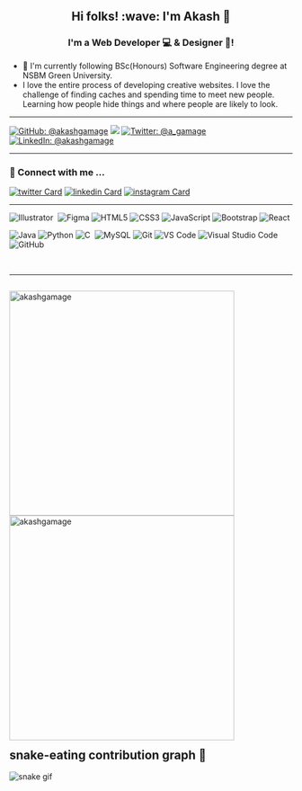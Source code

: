 <!-- ### Hi there 👋

<!--
**akashgamage/akashgamage** is a ✨ _special_ ✨ repository because its `README.md` (this file) appears on your GitHub profile.

Here are some ideas to get you started:

- 🔭 I’m currently working on ...
- 🌱 I’m currently learning ...
- 👯 I’m looking to collaborate on ...
- 🤔 I’m looking for help with ...
- 💬 Ask me about ...
- 📫 How to reach me: ...
- 😄 Pronouns: ...
- ⚡ Fun fact: ...
--> 

<p align="center">

<h2 align=center>Hi folks!  :wave: I'm Akash 👋</h2>

<h3 align="center">
I'm a  Web Developer 💻 &  Designer 🎨!
</h3> 

-  :boy: I'm currently following BSc(Honours) Software Engineering degree at NSBM Green University. 
-  I love the entire process of developing creative websites. I love the challenge of finding caches and spending time to meet new people. 
Learning how people hide things and where people are likely to look.

<!---  :raised_hand: I’m looking to collaborate on open source and commercial projects.
- 📫 How to reach me: bakashgamage.com-->

<hr>


[![GitHub: @akashgamage](https://img.shields.io/github/followers/akashgamage?color=green&logo=github&style=flat-square)](https://github.com/akashgamage)
![](https://komarev.com/ghpvc/?username=akashgamage&style=flat-square&color=brightgreen)
[![Twitter: @_a_gamage_](https://img.shields.io/twitter/follow/_a_gamage_?color=blue&label=Follow%20%40_a_gamage_&logo=twitter&logoColor=white&style=flat-square)](https://twitter.com/_a_gamage_)
[![LinkedIn: @akashgamage](https://img.shields.io/badge/follow-akashgamage-blue?style=flat-square&logo=Linkedin&logoColor=white&link=https://www.linkedin.com/in/akashgamage/)](https://www.linkedin.com/in/akashgamage/)

<hr>

### 🤝 Connect with me ...


[![twitter Card](https://img.icons8.com/color/50/000000/twitter.png)](https://twitter.com/_a_gamage_)
[![linkedin Card](https://img.icons8.com/color/50/000000/linkedin.png)](https://www.linkedin.com/in/akashgamage/)
[![instagram Card](https://img.icons8.com/fluent/50/000000/instagram-new.png)](https://instagram.com/_a.gamage_?utm_medium=copy_link)<br>

<!-- ### 🔭 I’m currently working on ...
- My projects
- My Graphic Design skill (Adobe Illustrator)
- My CSS skill
- My Java Script skill -->


<!-- ### 🌱 I’m currently learning ...
- Html
- Css
- Java
- Ui/Ux
- My Sql 
- PHP -->

<hr>




![Illustrator](https://img.shields.io/badge/-Illustrator-05122A?style=flat&logo=adobe-illustrator)&nbsp;
<img alt="Figma" src="https://img.shields.io/badge/Figma%20-%23F24E1E.svg?&style=for-the-flat&logo=figma&logoColor=white"/>
![HTML5](https://img.shields.io/badge/-HTML5-14354C?style=flat-flat&logo=html5&logoColor=white)
![CSS3](https://img.shields.io/badge/-CSS3-1572B6?style=flat-flat&logo=css3)
![JavaScript](https://img.shields.io/badge/-JavaScript-05122A?style=flat-flat&logo=javascript)
![Bootstrap](https://img.shields.io/badge/-Bootstrap-purple?style=flat-flat&logo=bootstrap)
![React](https://img.shields.io/badge/-React-563D7C?style=flat-flat&logo=react)

![Java](https://img.shields.io/badge/-Java-563D7C?style=flat-flat&logo=java)
<img alt="Python" src="https://img.shields.io/badge/Python%20-%2314354C.svg?&style=for-the-flat&logo=python&logoColor=white"/>
![C](https://img.shields.io/badge/-C-05122A?style=flat&logo=C&logoColor=A8B9CC)&nbsp;
![MySQL](https://img.shields.io/badge/-MySQL-purple?style=flat-flat&logo=mysql&logoColor=white)
![Git](https://img.shields.io/badge/-Git-05122A?style=flat-flat&logo=git)
![VS Code](https://img.shields.io/badge/-VS%20Code-007ACC?style=flat-flat&logo=visual-studio-code)
![Visual Studio Code](https://img.shields.io/badge/-Visual%20Studio%20Code-05122A?style=flat&logo=visual-studio-code&logoColor=007ACC)&nbsp;
![GitHub](https://img.shields.io/badge/-GitHub-05122A?style=flat&logo=github)&nbsp;


<!--![Android Studio](https://img.shields.io/badge/-Android%20Studio-green?style=flat-square&logo=android-studio)
![PyCharm](https://img.shields.io/badge/-PyCharm-green?style=flat-square&logo=pycharm)-->
<!--![Google Cloud](https://img.shields.io/badge/Google%20Cloud-black?style=flat-square&logo=google-cloud)
![Amazon AWS](https://img.shields.io/badge/Amazon%20AWS-232F3E?style=flat-square&logo=amazon-aws) 
![Docker](https://img.shields.io/badge/-Docker-black?style=flat-square&logo=docker)-->
<!-- ![MongoDB](https://img.shields.io/badge/-MongoDB-black?style=flat-square&logo=mongodb)  -->
<!--![Flutter](https://img.shields.io/badge/-Flutter-02569B?style=flat-square&logo=flutter)  -->
<!-- ![Firebase](https://img.shields.io/badge/Firebase-007ACC?style=flat-square&logo=firebase) -->
<!--![Python](https://img.shields.io/badge/-Python-8fcfd1?style=flat-square&logo=Python)
![Nodejs](https://img.shields.io/badge/-Nodejs-black?style=flat-square&logo=Node.js) 
-->
<br><hr>

<!-- ![Top Langs](https://github-readme-stats.vercel.app/api/top-langs/?username=akashgamage&layout=compact&theme=dark) -->
<p style="float:left;"><img  src="https://github-readme-stats.vercel.app/api?username=akashgamage&show_icons=true&locale=en" alt="akashgamage" width="400px"/>
<img  src="https://github-readme-streak-stats.herokuapp.com/?user=akashgamage&" alt="akashgamage" width="400px"/></p>

<hr>

## snake-eating contribution graph 🐍
![snake gif](https://github.com/akashgamage/akashgamage/blob/output/github-contribution-grid-snake.svg)



